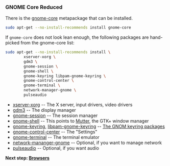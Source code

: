 ### GNOME Core Reduced

There is the [gnome-core](https://packages.debian.org/bullseye/gnome-core) metapackage that can be installed.

```bash
sudo apt-get --no-install-recommends install gnome-core
```

If `gnome-core` does not look lean enough, the following packages are hand-picked from the gnome-core list:

```bash
sudo apt-get --no-install-recommends install \
        xserver-xorg \
        gdm3 \
        gnome-session \
        gnome-shell \
        gnome-keyring libpam-gnome-keyring \
        gnome-control-center \
        gnome-terminal \
        network-manager-gnome \
        pulseaudio
```

* [xserver-xorg](https://packages.debian.org/bullseye/xserver-xorg) -- The X server, input drivers, video drivers
* [gdm3](https://packages.debian.org/bullseye/gdm3) -- The display manager
* [gnome-session](https://packages.debian.org/bullseye/gnome-session) -- The session manager
* [gnome-shell](https://packages.debian.org/bullseye/gnome-shell) -- This points to [Mutter](https://packages.debian.org/bullseye/mutter), the GTK+ window manager
* [gnome-keyring](https://packages.debian.org/bullseye/gnome-keyring), [libpam-gnome-keyring](https://packages.debian.org/bullseye/libpam-gnome-keyring) -- [The GNOM keyring packages](https://wiki.archlinux.org/index.php/GNOME/Keyring)
* [gnome-control-center](https://packages.debian.org/bullseye/gnome-control-center) -- The "Settings"
* [gnome-terminal](https://packages.debian.org/bullseye/gnome-terminal) -- The terminal emulator
* [network-mananger-gnome](https://packages.debian.org/bullseye/network-manager-gnome) -- Optional, if you want to manage network
* [pulseaudio](https://packages.debian.org/bullseye/pulseaudio) -- Optional, if you want audio

**Next step: [Browsers](0505-browser.md)**
